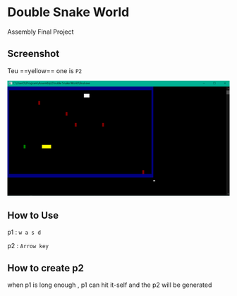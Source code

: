 # Double Snake World
Assembly Final Project

## Screenshot
Teu ==yellow== one is `P2`

![](https://github.com/Coolshanlan/Double-Snake-World/blob/master/demo_image/Game.png?raw=true)
## How to Use
p1 : `w a s d`

p2 : `Arrow key`
## How to create p2
when p1 is long enough , p1 can hit it-self and the p2 will be generated
